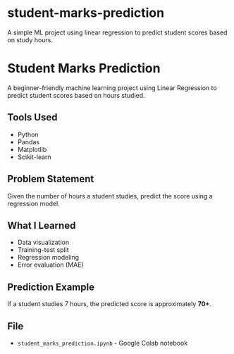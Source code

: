 # student-marks-prediction
A simple ML project using linear regression to predict student scores based on study hours.
# Student Marks Prediction

A beginner-friendly machine learning project using Linear Regression to predict student scores based on hours studied.

## Tools Used
- Python
- Pandas
- Matplotlib
- Scikit-learn

## Problem Statement
Given the number of hours a student studies, predict the score using a regression model.

## What I Learned
- Data visualization
- Training-test split
- Regression modeling
- Error evaluation (MAE)

## Prediction Example
If a student studies 7 hours, the predicted score is approximately **70+**.

## File
- `student_marks_prediction.ipynb` - Google Colab notebook




